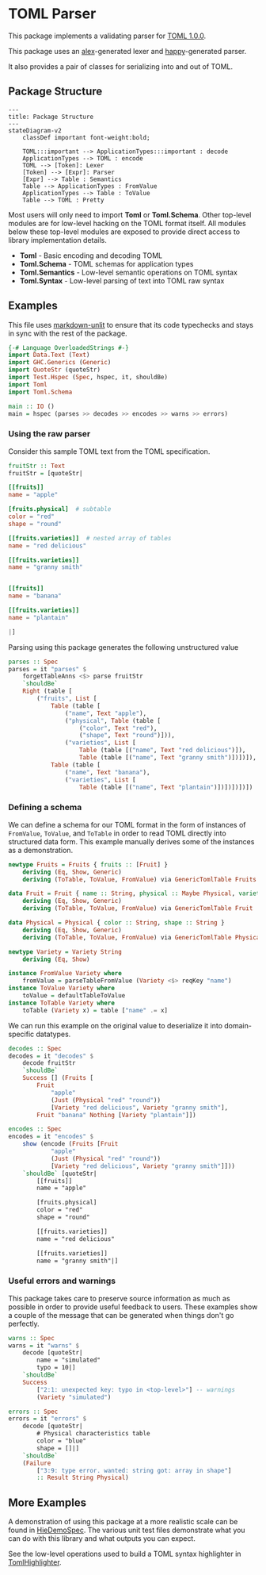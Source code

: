 # TOML Parser

This package implements a validating parser for [TOML 1.0.0](https://toml.io/en/v1.0.0).

This package uses an [alex](https://haskell-alex.readthedocs.io/en/latest/)-generated
lexer and [happy](https://haskell-happy.readthedocs.io/en/latest/)-generated parser.

It also provides a pair of classes for serializing into and out of TOML.

## Package Structure

```mermaid
---
title: Package Structure
---
stateDiagram-v2
    classDef important font-weight:bold;

    TOML:::important --> ApplicationTypes:::important : decode
    ApplicationTypes --> TOML : encode
    TOML --> [Token]: Lexer
    [Token] --> [Expr]: Parser
    [Expr] --> Table : Semantics
    Table --> ApplicationTypes : FromValue
    ApplicationTypes --> Table : ToValue
    Table --> TOML : Pretty
```

Most users will only need to import **Toml** or **Toml.Schema**. Other top-level
modules are for low-level hacking on the TOML format itself. All modules below
these top-level modules are exposed to provide direct access to library implementation
details.

- **Toml** - Basic encoding and decoding TOML
- **Toml.Schema** - TOML schemas for application types
- **Toml.Semantics** - Low-level semantic operations on TOML syntax
- **Toml.Syntax** - Low-level parsing of text into TOML raw syntax

## Examples

This file uses [markdown-unlit](https://hackage.haskell.org/package/markdown-unlit)
to ensure that its code typechecks and stays in sync with the rest of the package.

```haskell
{-# Language OverloadedStrings #-}
import Data.Text (Text)
import GHC.Generics (Generic)
import QuoteStr (quoteStr)
import Test.Hspec (Spec, hspec, it, shouldBe)
import Toml
import Toml.Schema

main :: IO ()
main = hspec (parses >> decodes >> encodes >> warns >> errors)
```

### Using the raw parser

Consider this sample TOML text from the TOML specification.

```haskell
fruitStr :: Text
fruitStr = [quoteStr|
```

```toml
[[fruits]]
name = "apple"

[fruits.physical]  # subtable
color = "red"
shape = "round"

[[fruits.varieties]]  # nested array of tables
name = "red delicious"

[[fruits.varieties]]
name = "granny smith"


[[fruits]]
name = "banana"

[[fruits.varieties]]
name = "plantain"
```

```haskell
|]
```

Parsing using this package generates the following unstructured value

```haskell
parses :: Spec
parses = it "parses" $
    forgetTableAnns <$> parse fruitStr
    `shouldBe`
    Right (table [
        ("fruits", List [
            Table (table [
                ("name", Text "apple"),
                ("physical", Table (table [
                    ("color", Text "red"),
                    ("shape", Text "round")])),
                ("varieties", List [
                    Table (table [("name", Text "red delicious")]),
                    Table (table [("name", Text "granny smith")])])]),
            Table (table [
                ("name", Text "banana"),
                ("varieties", List [
                    Table (table [("name", Text "plantain")])])])])])
```

### Defining a schema

We can define a schema for our TOML format in the form of instances of
`FromValue`, `ToValue`, and `ToTable` in order to read TOML directly
into structured data form. This example manually derives some of the
instances as a demonstration.

```haskell
newtype Fruits = Fruits { fruits :: [Fruit] }
    deriving (Eq, Show, Generic)
    deriving (ToTable, ToValue, FromValue) via GenericTomlTable Fruits

data Fruit = Fruit { name :: String, physical :: Maybe Physical, varieties :: [Variety] }
    deriving (Eq, Show, Generic)
    deriving (ToTable, ToValue, FromValue) via GenericTomlTable Fruit

data Physical = Physical { color :: String, shape :: String }
    deriving (Eq, Show, Generic)
    deriving (ToTable, ToValue, FromValue) via GenericTomlTable Physical

newtype Variety = Variety String
    deriving (Eq, Show)

instance FromValue Variety where
    fromValue = parseTableFromValue (Variety <$> reqKey "name")
instance ToValue Variety where
    toValue = defaultTableToValue
instance ToTable Variety where
    toTable (Variety x) = table ["name" .= x]

```

We can run this example on the original value to deserialize it into domain-specific datatypes.

```haskell
decodes :: Spec
decodes = it "decodes" $
    decode fruitStr
    `shouldBe`
    Success [] (Fruits [
        Fruit
            "apple"
            (Just (Physical "red" "round"))
            [Variety "red delicious", Variety "granny smith"],
        Fruit "banana" Nothing [Variety "plantain"]])

encodes :: Spec
encodes = it "encodes" $
    show (encode (Fruits [Fruit
            "apple"
            (Just (Physical "red" "round"))
            [Variety "red delicious", Variety "granny smith"]]))
    `shouldBe` [quoteStr|
        [[fruits]]
        name = "apple"

        [fruits.physical]
        color = "red"
        shape = "round"

        [[fruits.varieties]]
        name = "red delicious"

        [[fruits.varieties]]
        name = "granny smith"|]
```

### Useful errors and warnings

This package takes care to preserve source information as much as possible
in order to provide useful feedback to users. These examples show a couple
of the message that can be generated when things don't go perfectly.

```haskell
warns :: Spec
warns = it "warns" $
    decode [quoteStr|
        name = "simulated"
        typo = 10|]
    `shouldBe`
    Success
        ["2:1: unexpected key: typo in <top-level>"] -- warnings
        (Variety "simulated")

errors :: Spec
errors = it "errors" $
    decode [quoteStr|
        # Physical characteristics table
        color = "blue"
        shape = []|]
    `shouldBe`
    (Failure
        ["3:9: type error. wanted: string got: array in shape"]
        :: Result String Physical)
```

## More Examples

A demonstration of using this package at a more realistic scale
can be found in [HieDemoSpec](test/HieDemoSpec.hs). The various unit
test files demonstrate what you can do with this library and what
outputs you can expect.

See the low-level operations used to build a TOML syntax highlighter
in [TomlHighlighter](test-drivers/highlighter/Main.hs).
